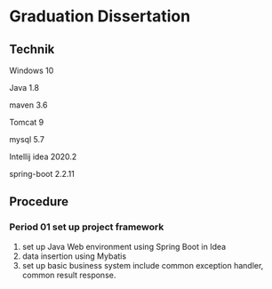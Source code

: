 # Graduation Dissertation

## Technik

Windows 10

Java 1.8

maven 3.6

Tomcat 9

mysql 5.7

Intellij idea 2020.2

spring-boot 2.2.11



## Procedure

### Period 01 set up project framework

1. set up Java Web environment using Spring Boot in Idea
2. data insertion using Mybatis
3. set up basic business system include  common exception handler, common result response.





